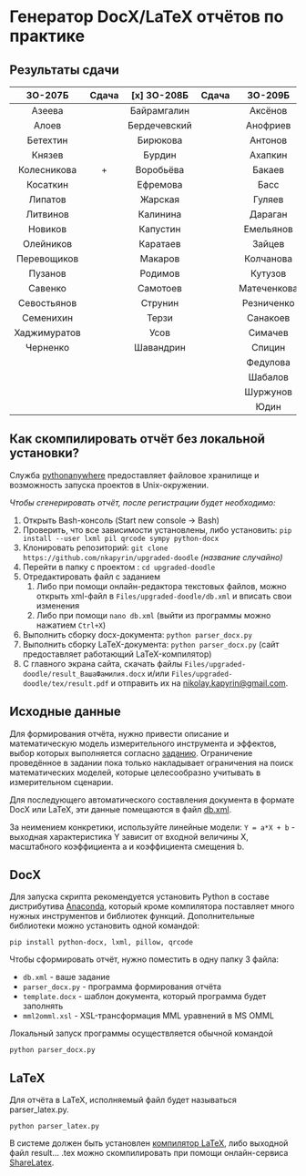 # Генератор DocX/LaTeX отчётов по практике

## Результаты сдачи

|    3О-207Б    | Сдача | [x] 3О-208Б   | Сдача |     3О-209Б   | Сдача |    3О-210Б    | Сдача |
|:-------------:|:-----:|:-------------:|:-----:|:-------------:|:-----:|:-------------:|:-----:|
| Азеева        |       | Байрамгалин   |       | Аксёнов       |       | Бутаков       |       |
| Алоев         |       | Бердечевский  |       | Анофриев      |       | Городилов     |       |
| Бетехтин      |       | Бирюкова      |       | Антонов       |       | Гриньков      |       |
| Князев        |       | Бурдин        |       | Ахапкин       |       | Иванов        |       |
| Колесникова   |   +   | Воробьёва     |       | Бакаев        |       | Казюлин       |       |
| Косаткин      |       | Ефремова      |       | Басс          |       | Ким           |   +   |
| Липатов       |       | Жарская       |       | Гуляев        |       | Константинов  |       |
| Литвинов      |       | Калинина      |       | Дараган       |       | Крупский      |       |
| Новиков       |       | Капустин      |       | Емельянов     |       | Лихачёв       |       |
| Олейников     |       | Каратаев      |       | Зайцев        |       | Михайлов Д.   |       |
| Перевощиков   |       | Макаров       |       | Колчанова     |       | Михайлов Е.   |       |
| Пузанов       |       | Родимов       |       | Кутузов       |       | Мякота        |       |
| Савенко       |       | Самотоев      |       | Матеченкова   |       | Нужденко      |       |
| Севостьянов   |       | Струнин       |       | Резниченко    |       | Павлов        |       |
| Семенихин     |       | Терзи         |       | Санакоев      |       | Рожков        |   +   |
| Хаджимуратов  |       | Усов          |       | Симачев       |       | Сидоров       |       |
| Черненко      |       | Шавандрин     |       | Спицин        |       | Трайнева      |       |
|               |       |               |       | Федулова      |       | Фомин         |       |
|               |       |               |       | Шабалов       |       | Холупко       |       |
|               |       |               |       | Шуржунов      |   +   | Хомчик        |       |
|               |       |               |       | Юдин          |       | Шарко         |       |

## Как скомпилировать отчёт без локальной установки?

Служба [pythonanywhere](https://www.pythonanywhere.com) предоставляет файловое хранилище и возможность запуска проектов в Unix-окружении.

*Чтобы сгенерировать отчёт, после регистрации будет необходимо:*

1. Открыть Bash-консоль (Start new console -> Bash)
2. Проверить, что все зависимости установлены, либо установить: `pip install --user lxml pil qrcode sympy python-docx`
3. Клонировать репозиторий: `git clone https://github.com/nkapyrin/upgraded-doodle` _(название случайно)_
4. Перейти в папку с проектом : `cd upgraded-doodle`
5. Отредактировать файл с заданием
    1. Либо при помощи онлайн-редактора текстовых файлов, можно открыть xml-файл в `Files/upgraded-doodle/db.xml` и вписать свои изменения
    2. Либо при помощи `nano db.xml` (выйти из программы можно нажатием `Ctrl+X`)
6. Выполнить сборку docx-документа: `python parser_docx.py`
7. Выполнить сборку LaTeX-документа: `python parser_docx.py` (сайт предоставляет работающий LaTeX-компилятор)
8. С главного экрана сайта, скачать файлы `Files/upgraded-doodle/result_ВашаФамилия.docx` и/или `Files/upgraded-doodle/tex/result.pdf` и отправить их на nikolay.kapyrin@gmail.com.


## Исходные данные

Для формирования отчёта, нужно привести описание и математическую модель измерительного инструмента и эффектов, выбор которых выполняется согласно [заданию](assignment.pdf). Ограничение проведённое в задании пока только накладывает ограничения на поиск математических моделей, которые целесообразно учитывать в измерительном сценарии.

Для последующего автоматического составления документа в формате DocX или LaTeX, эти данные помещаются в файл [db.xml](assignment.pdf).

За неимением конкретики, используйте линейные модели: `Y = a*X + b` - выходная характеристика Y зависит от входной величины X, масштабного коэффициента a и коэффициента смещения b.

## DocX

Для запуска скрипта рекомендуется установить Python в составе дистрибутива [Anaconda](https://www.continuum.io/downloads), который кроме компилятора поставляет много нужных инструментов и библиотек функций. Дополнительные библиотеки можно установить одной командой:

`pip install python-docx, lxml, pillow, qrcode`

Чтобы сформировать отчёт, нужно поместить в одну папку 3 файла:

* `db.xml` - ваше задание
* `parser_docx.py` - программа формирования отчёта
* `template.docx` - шаблон документа, который программа будет заполнять
* `mml2omml.xsl` - XSL-трансформация MML уравнений в MS OMML

Локальный запуск программы осуществляется обычной командой

`python parser_docx.py`

## LaTeX

Для отчёта в LaTeX, исполняемый файл будет называться parser_latex.py.

`python parser_latex.py`

В системе должен быть установлен [компилятор LaTeX](http://www.tug.org/texlive/), либо выходной файл result... .tex можно скомпилировать при помощи онлайн-сервиса [ShareLatex](https://ru.sharelatex.com/).
